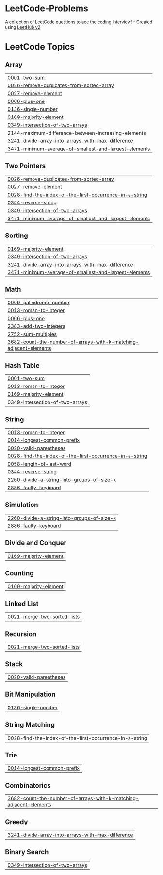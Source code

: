 # LeetCode-Problems
A collection of LeetCode questions to ace the coding interview! - Created using [LeetHub v2](https://github.com/arunbhardwaj/LeetHub-2.0)

<!---LeetCode Topics Start-->
# LeetCode Topics
## Array
|  |
| ------- |
| [0001-two-sum](https://github.com/HaiderIjaz5/LeetCode-Problems/tree/master/0001-two-sum) |
| [0026-remove-duplicates-from-sorted-array](https://github.com/HaiderIjaz5/LeetCode-Problems/tree/master/0026-remove-duplicates-from-sorted-array) |
| [0027-remove-element](https://github.com/HaiderIjaz5/LeetCode-Problems/tree/master/0027-remove-element) |
| [0066-plus-one](https://github.com/HaiderIjaz5/LeetCode-Problems/tree/master/0066-plus-one) |
| [0136-single-number](https://github.com/HaiderIjaz5/LeetCode-Problems/tree/master/0136-single-number) |
| [0169-majority-element](https://github.com/HaiderIjaz5/LeetCode-Problems/tree/master/0169-majority-element) |
| [0349-intersection-of-two-arrays](https://github.com/HaiderIjaz5/LeetCode-Problems/tree/master/0349-intersection-of-two-arrays) |
| [2144-maximum-difference-between-increasing-elements](https://github.com/HaiderIjaz5/LeetCode-Problems/tree/master/2144-maximum-difference-between-increasing-elements) |
| [3241-divide-array-into-arrays-with-max-difference](https://github.com/HaiderIjaz5/LeetCode-Problems/tree/master/3241-divide-array-into-arrays-with-max-difference) |
| [3471-minimum-average-of-smallest-and-largest-elements](https://github.com/HaiderIjaz5/LeetCode-Problems/tree/master/3471-minimum-average-of-smallest-and-largest-elements) |
## Two Pointers
|  |
| ------- |
| [0026-remove-duplicates-from-sorted-array](https://github.com/HaiderIjaz5/LeetCode-Problems/tree/master/0026-remove-duplicates-from-sorted-array) |
| [0027-remove-element](https://github.com/HaiderIjaz5/LeetCode-Problems/tree/master/0027-remove-element) |
| [0028-find-the-index-of-the-first-occurrence-in-a-string](https://github.com/HaiderIjaz5/LeetCode-Problems/tree/master/0028-find-the-index-of-the-first-occurrence-in-a-string) |
| [0344-reverse-string](https://github.com/HaiderIjaz5/LeetCode-Problems/tree/master/0344-reverse-string) |
| [0349-intersection-of-two-arrays](https://github.com/HaiderIjaz5/LeetCode-Problems/tree/master/0349-intersection-of-two-arrays) |
| [3471-minimum-average-of-smallest-and-largest-elements](https://github.com/HaiderIjaz5/LeetCode-Problems/tree/master/3471-minimum-average-of-smallest-and-largest-elements) |
## Sorting
|  |
| ------- |
| [0169-majority-element](https://github.com/HaiderIjaz5/LeetCode-Problems/tree/master/0169-majority-element) |
| [0349-intersection-of-two-arrays](https://github.com/HaiderIjaz5/LeetCode-Problems/tree/master/0349-intersection-of-two-arrays) |
| [3241-divide-array-into-arrays-with-max-difference](https://github.com/HaiderIjaz5/LeetCode-Problems/tree/master/3241-divide-array-into-arrays-with-max-difference) |
| [3471-minimum-average-of-smallest-and-largest-elements](https://github.com/HaiderIjaz5/LeetCode-Problems/tree/master/3471-minimum-average-of-smallest-and-largest-elements) |
## Math
|  |
| ------- |
| [0009-palindrome-number](https://github.com/HaiderIjaz5/LeetCode-Problems/tree/master/0009-palindrome-number) |
| [0013-roman-to-integer](https://github.com/HaiderIjaz5/LeetCode-Problems/tree/master/0013-roman-to-integer) |
| [0066-plus-one](https://github.com/HaiderIjaz5/LeetCode-Problems/tree/master/0066-plus-one) |
| [2383-add-two-integers](https://github.com/HaiderIjaz5/LeetCode-Problems/tree/master/2383-add-two-integers) |
| [2752-sum-multiples](https://github.com/HaiderIjaz5/LeetCode-Problems/tree/master/2752-sum-multiples) |
| [3682-count-the-number-of-arrays-with-k-matching-adjacent-elements](https://github.com/HaiderIjaz5/LeetCode-Problems/tree/master/3682-count-the-number-of-arrays-with-k-matching-adjacent-elements) |
## Hash Table
|  |
| ------- |
| [0001-two-sum](https://github.com/HaiderIjaz5/LeetCode-Problems/tree/master/0001-two-sum) |
| [0013-roman-to-integer](https://github.com/HaiderIjaz5/LeetCode-Problems/tree/master/0013-roman-to-integer) |
| [0169-majority-element](https://github.com/HaiderIjaz5/LeetCode-Problems/tree/master/0169-majority-element) |
| [0349-intersection-of-two-arrays](https://github.com/HaiderIjaz5/LeetCode-Problems/tree/master/0349-intersection-of-two-arrays) |
## String
|  |
| ------- |
| [0013-roman-to-integer](https://github.com/HaiderIjaz5/LeetCode-Problems/tree/master/0013-roman-to-integer) |
| [0014-longest-common-prefix](https://github.com/HaiderIjaz5/LeetCode-Problems/tree/master/0014-longest-common-prefix) |
| [0020-valid-parentheses](https://github.com/HaiderIjaz5/LeetCode-Problems/tree/master/0020-valid-parentheses) |
| [0028-find-the-index-of-the-first-occurrence-in-a-string](https://github.com/HaiderIjaz5/LeetCode-Problems/tree/master/0028-find-the-index-of-the-first-occurrence-in-a-string) |
| [0058-length-of-last-word](https://github.com/HaiderIjaz5/LeetCode-Problems/tree/master/0058-length-of-last-word) |
| [0344-reverse-string](https://github.com/HaiderIjaz5/LeetCode-Problems/tree/master/0344-reverse-string) |
| [2260-divide-a-string-into-groups-of-size-k](https://github.com/HaiderIjaz5/LeetCode-Problems/tree/master/2260-divide-a-string-into-groups-of-size-k) |
| [2886-faulty-keyboard](https://github.com/HaiderIjaz5/LeetCode-Problems/tree/master/2886-faulty-keyboard) |
## Simulation
|  |
| ------- |
| [2260-divide-a-string-into-groups-of-size-k](https://github.com/HaiderIjaz5/LeetCode-Problems/tree/master/2260-divide-a-string-into-groups-of-size-k) |
| [2886-faulty-keyboard](https://github.com/HaiderIjaz5/LeetCode-Problems/tree/master/2886-faulty-keyboard) |
## Divide and Conquer
|  |
| ------- |
| [0169-majority-element](https://github.com/HaiderIjaz5/LeetCode-Problems/tree/master/0169-majority-element) |
## Counting
|  |
| ------- |
| [0169-majority-element](https://github.com/HaiderIjaz5/LeetCode-Problems/tree/master/0169-majority-element) |
## Linked List
|  |
| ------- |
| [0021-merge-two-sorted-lists](https://github.com/HaiderIjaz5/LeetCode-Problems/tree/master/0021-merge-two-sorted-lists) |
## Recursion
|  |
| ------- |
| [0021-merge-two-sorted-lists](https://github.com/HaiderIjaz5/LeetCode-Problems/tree/master/0021-merge-two-sorted-lists) |
## Stack
|  |
| ------- |
| [0020-valid-parentheses](https://github.com/HaiderIjaz5/LeetCode-Problems/tree/master/0020-valid-parentheses) |
## Bit Manipulation
|  |
| ------- |
| [0136-single-number](https://github.com/HaiderIjaz5/LeetCode-Problems/tree/master/0136-single-number) |
## String Matching
|  |
| ------- |
| [0028-find-the-index-of-the-first-occurrence-in-a-string](https://github.com/HaiderIjaz5/LeetCode-Problems/tree/master/0028-find-the-index-of-the-first-occurrence-in-a-string) |
## Trie
|  |
| ------- |
| [0014-longest-common-prefix](https://github.com/HaiderIjaz5/LeetCode-Problems/tree/master/0014-longest-common-prefix) |
## Combinatorics
|  |
| ------- |
| [3682-count-the-number-of-arrays-with-k-matching-adjacent-elements](https://github.com/HaiderIjaz5/LeetCode-Problems/tree/master/3682-count-the-number-of-arrays-with-k-matching-adjacent-elements) |
## Greedy
|  |
| ------- |
| [3241-divide-array-into-arrays-with-max-difference](https://github.com/HaiderIjaz5/LeetCode-Problems/tree/master/3241-divide-array-into-arrays-with-max-difference) |
## Binary Search
|  |
| ------- |
| [0349-intersection-of-two-arrays](https://github.com/HaiderIjaz5/LeetCode-Problems/tree/master/0349-intersection-of-two-arrays) |
<!---LeetCode Topics End-->